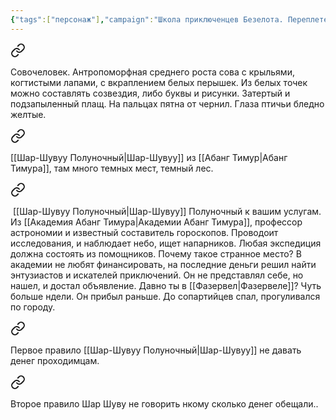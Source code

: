 ```yaml
---
{"tags":["персонаж"],"campaign":"Школа приключенцев Безелота. Переплетенные судьбы","dg-publish":true,"aliases":["Шар-Шувуу"],"permalink":"/shar-shuvuu-polunochnyj/","dgPassFrontmatter":true}
---
```



<div class="transclusion internal-embed is-loaded"><a class="markdown-embed-link" href="/22-yanvarya-2023/#1c6281" aria-label="Open link"><svg xmlns="http://www.w3.org/2000/svg" width="24" height="24" viewBox="0 0 24 24" fill="none" stroke="currentColor" stroke-width="2" stroke-linecap="round" stroke-linejoin="round" class="svg-icon lucide-link"><path d="M10 13a5 5 0 0 0 7.54.54l3-3a5 5 0 0 0-7.07-7.07l-1.72 1.71"></path><path d="M14 11a5 5 0 0 0-7.54-.54l-3 3a5 5 0 0 0 7.07 7.07l1.71-1.71"></path></svg></a><div class="markdown-embed">



Совочеловек. Антропоморфная среднего роста сова с крыльями, когтистыми лапами, с вкраплением белых перышек. Из белых точек можно составлять созвездия, либо буквы и рисунки. Затертый и подзапыленный плащ. На пальцах пятна от чернил. Глаза птичьи бледно желтые. 

</div></div>


<div class="transclusion internal-embed is-loaded"><a class="markdown-embed-link" href="/5-fevralya-2023/#c3a625" aria-label="Open link"><svg xmlns="http://www.w3.org/2000/svg" width="24" height="24" viewBox="0 0 24 24" fill="none" stroke="currentColor" stroke-width="2" stroke-linecap="round" stroke-linejoin="round" class="svg-icon lucide-link"><path d="M10 13a5 5 0 0 0 7.54.54l3-3a5 5 0 0 0-7.07-7.07l-1.72 1.71"></path><path d="M14 11a5 5 0 0 0-7.54-.54l-3 3a5 5 0 0 0 7.07 7.07l1.71-1.71"></path></svg></a><div class="markdown-embed">



[[Шар-Шувуу Полуночный\|Шар-Шувуу]] из [[Абанг Тимур\|Абанг Тимура]], там много темных мест, темный лес. 

</div></div>


<div class="transclusion internal-embed is-loaded"><a class="markdown-embed-link" href="/14-maya-2023/#468aa6" aria-label="Open link"><svg xmlns="http://www.w3.org/2000/svg" width="24" height="24" viewBox="0 0 24 24" fill="none" stroke="currentColor" stroke-width="2" stroke-linecap="round" stroke-linejoin="round" class="svg-icon lucide-link"><path d="M10 13a5 5 0 0 0 7.54.54l3-3a5 5 0 0 0-7.07-7.07l-1.72 1.71"></path><path d="M14 11a5 5 0 0 0-7.54-.54l-3 3a5 5 0 0 0 7.07 7.07l1.71-1.71"></path></svg></a><div class="markdown-embed">



 [[Шар-Шувуу Полуночный\|Шар-Шувуу]] Полуночный к вашим услугам. Из [[Академия Абанг Тимура\|Академии Абанг Тимура]], профессор астрономии и известный составитель гороскопов. Проводоит исследования, и наблюдает небо, ищет напарников. Любая экспедиция должна состоять из помощников. Почему такое странное место? В академии не любят финансировать, на последние деньги решил найти энтузиастов и искателей приключений. Он не представлял себе, но нашел, и достал объявление. Давно ты в [[Фазервел\|Фазервеле]]? Чуть больше ндели. Он прибыл раньше. До сопартийцев спал, прогуливался по городу. 

</div></div>


<div class="transclusion internal-embed is-loaded"><a class="markdown-embed-link" href="/5-fevralya-2023/#a632a2" aria-label="Open link"><svg xmlns="http://www.w3.org/2000/svg" width="24" height="24" viewBox="0 0 24 24" fill="none" stroke="currentColor" stroke-width="2" stroke-linecap="round" stroke-linejoin="round" class="svg-icon lucide-link"><path d="M10 13a5 5 0 0 0 7.54.54l3-3a5 5 0 0 0-7.07-7.07l-1.72 1.71"></path><path d="M14 11a5 5 0 0 0-7.54-.54l-3 3a5 5 0 0 0 7.07 7.07l1.71-1.71"></path></svg></a><div class="markdown-embed">



Первое правило [[Шар-Шувуу Полуночный\|Шар-Шувуу]] не давать денег проходимцам. 

</div></div>



<div class="transclusion internal-embed is-loaded"><a class="markdown-embed-link" href="/5-fevralya-2023/#094613" aria-label="Open link"><svg xmlns="http://www.w3.org/2000/svg" width="24" height="24" viewBox="0 0 24 24" fill="none" stroke="currentColor" stroke-width="2" stroke-linecap="round" stroke-linejoin="round" class="svg-icon lucide-link"><path d="M10 13a5 5 0 0 0 7.54.54l3-3a5 5 0 0 0-7.07-7.07l-1.72 1.71"></path><path d="M14 11a5 5 0 0 0-7.54-.54l-3 3a5 5 0 0 0 7.07 7.07l1.71-1.71"></path></svg></a><div class="markdown-embed">



Второе правило Шар Шуву не говорить нкому сколько денег обещали.. 

</div></div>

